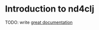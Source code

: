 # Introduction to nd4clj

TODO: write [great documentation](http://jacobian.org/writing/what-to-write/)
